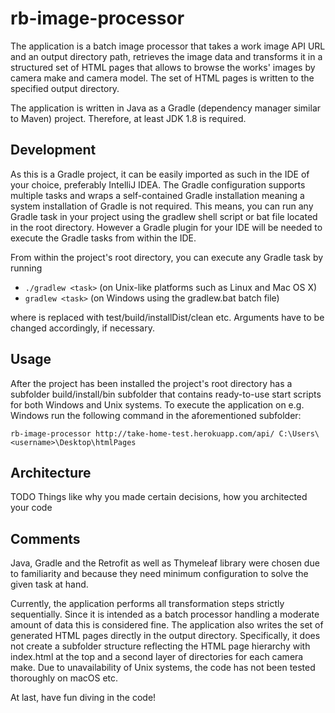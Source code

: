 # rb-image-processor
The application is a batch image processor that takes a work image API URL and an output directory path, retrieves the image data and transforms it in a structured set of HTML pages that allows to browse the works' images by camera make and camera model. The set of HTML pages is written to the specified output directory.

The application is written in Java as a Gradle (dependency manager similar to Maven) project. Therefore, at least JDK 1.8 is required. 

## Development
As this is a Gradle project, it can be easily imported as such in the IDE of your choice, preferably IntelliJ IDEA.
The Gradle configuration supports multiple tasks and wraps a self-contained Gradle installation meaning a system installation of Gradle is not required. This means, you can run any Gradle task in your project using the gradlew shell script or bat file located in the root directory.
However a Gradle plugin for your IDE will be needed to execute the Gradle tasks from within the IDE.

From within the project's root directory, you can execute any Gradle task by running

 - `./gradlew <task>` (on Unix-like platforms such as Linux and Mac OS X)
 - `gradlew <task>` (on Windows using the gradlew.bat batch file)

where <task> is replaced with test/build/installDist/clean etc.
Arguments have to be changed accordingly, if necessary.


## Usage
After the project has been installed the project's root directory has a subfolder build/install/bin subfolder that contains ready-to-use start scripts for both Windows and Unix systems.
To execute the application on e.g. Windows run the following command in the aforementioned subfolder:

`rb-image-processor http://take-home-test.herokuapp.com/api/ C:\Users\<username>\Desktop\htmlPages`

## Architecture
TODO Things like why you made certain decisions, how you architected your code

## Comments
Java, Gradle and the Retrofit as well as Thymeleaf library were chosen due to familiarity and because they need minimum configuration to solve the given task at hand.

Currently, the application performs all transformation steps strictly sequentially. Since it is intended as a batch processor handling a moderate amount of data this is considered fine. 
The application also writes the set of generated HTML pages directly in the output directory. Specifically, it does not create a subfolder structure reflecting the HTML page hierarchy with index.html at the top and a second layer of directories for each camera make.
Due to unavailability of Unix systems, the code has not been tested thoroughly on macOS etc. 

At last, have fun diving in the code!
